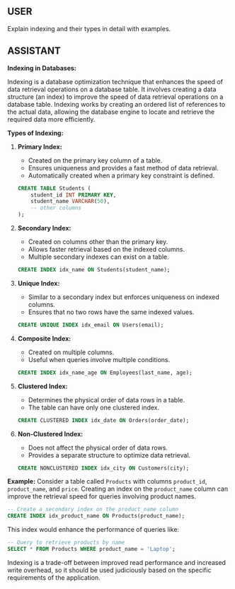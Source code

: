 ## USER
Explain indexing and their types in detail with examples.

## ASSISTANT
**Indexing in Databases:**

Indexing is a database optimization technique that enhances the speed of data retrieval operations on a database table. It involves creating a data structure (an index) to improve the speed of data retrieval operations on a database table. Indexing works by creating an ordered list of references to the actual data, allowing the database engine to locate and retrieve the required data more efficiently.

**Types of Indexing:**

1. **Primary Index:**
   - Created on the primary key column of a table.
   - Ensures uniqueness and provides a fast method of data retrieval.
   - Automatically created when a primary key constraint is defined.

   ```sql
   CREATE TABLE Students (
       student_id INT PRIMARY KEY,
       student_name VARCHAR(50),
       -- other columns
   );
   ```

2. **Secondary Index:**
   - Created on columns other than the primary key.
   - Allows faster retrieval based on the indexed columns.
   - Multiple secondary indexes can exist on a table.

   ```sql
   CREATE INDEX idx_name ON Students(student_name);
   ```

3. **Unique Index:**
   - Similar to a secondary index but enforces uniqueness on indexed columns.
   - Ensures that no two rows have the same indexed values.

   ```sql
   CREATE UNIQUE INDEX idx_email ON Users(email);
   ```

4. **Composite Index:**
   - Created on multiple columns.
   - Useful when queries involve multiple conditions.

   ```sql
   CREATE INDEX idx_name_age ON Employees(last_name, age);
   ```

5. **Clustered Index:**
   - Determines the physical order of data rows in a table.
   - The table can have only one clustered index.

   ```sql
   CREATE CLUSTERED INDEX idx_date ON Orders(order_date);
   ```

6. **Non-Clustered Index:**
   - Does not affect the physical order of data rows.
   - Provides a separate structure to optimize data retrieval.

   ```sql
   CREATE NONCLUSTERED INDEX idx_city ON Customers(city);
   ```

**Example:**
Consider a table called `Products` with columns `product_id`, `product_name`, and `price`. Creating an index on the `product_name` column can improve the retrieval speed for queries involving product names.

```sql
-- Create a secondary index on the product_name column
CREATE INDEX idx_product_name ON Products(product_name);
```

This index would enhance the performance of queries like:

```sql
-- Query to retrieve products by name
SELECT * FROM Products WHERE product_name = 'Laptop';
```

Indexing is a trade-off between improved read performance and increased write overhead, so it should be used judiciously based on the specific requirements of the application.